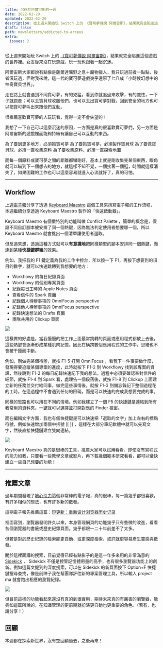 ```yaml
---
title: 沉迷於阿爾宙斯的一週
date: 2022-02-20
updated: 2022-02-20
description: 從上週末開始玩 Switch 上的 《寶可夢傳說 阿爾宙斯》，結果就完全陷進這個遊戲的世界裡。
draft: false
path: newsletters/addicted-to-arceus
extra:
  issues: 2
---
```


從上週末開始玩 Switch 上的 [《寶可夢傳說 阿爾宙斯》](https://www.pokemon.co.jp/ex/legends_arceus/tc/)，結果就完全陷進這個遊戲的世界裡。女友從來沒在玩遊戲，玩一玩也跟著一起沉迷。

阿爾宙斯大家都說有點像是薩爾達曠野之息＋魔物獵人，我只玩過前者一點點，後者沒玩過，但對我來說，這一代的寶可夢遊戲幾乎還原了七八成「小時候幻想中的神奇寶貝世界」。

走在路上就會遇到不同寶可夢，有的兇猛，看到你就追過來攻擊，有的膽怯，一下子就跑走；可以丟寶貝球收服他們，也可以丟出寶可夢對戰，回到安全的地方也可以把寶可夢叫出來跟他們互動。

很推薦喜歡寶可夢的人玩玩看，覺得一定不會失望的！

我想了一下自己可以這麼沉迷的原因，一方面是真的很喜歡寶可夢們，另一方面是阿爾宙斯的遊戲裡面能夠持續有讓自己可以互動的東西。

為了要到更多地方，必須抓寶可夢
為了要抓寶可夢，必須製作寶貝球
為了要做寶貝球，必須一直收集原料
為了要收集原料，必須一直探索地圖

而每一個原料或寶可夢之間的距離都蠻剛好，基本上就是剛收集完某個東西，眼角就可以瞄到下一個想去的地方，就這樣不知不覺，一個接著一個逛，時間就這樣消失了，如果困難的工作也可以這麼容易就進入心流就好了，真的可怕。

<!-- more -->

---

## Workflow

[上週電子報](/newsletters/future-me)分享了透過 [Keyboard Maestro](https://www.keyboardmaestro.com/main/) 這個工具來撰寫電子報的工作流程，本週繼續分享透過 Keyboard Maestro 製作的「快速啟動器」。

Keyboard Maestro 有個蠻特別的功能叫做 Conflict Palette ，簡單的概念是，假設不同自訂腳本被安排了同一個熱鍵，因為無法判定使用者想要哪一個，所以 Keyboard Maestro 就會挑出一個清單讓使用者選取。

但反過來想，透過這種方式就可以**有意識地**把同樣類型的腳本安排同一個熱鍵，而達到某種**快捷鍵群組**的效果。

例如，我把我的 F1 鍵定義為我的工作中控台，所以按一下 F1，再按下想要到的項目的數字，就可以快速跳轉到我想要的地方：

- Workflowy 的每日紀錄頁面
- Workflowy 的個別專案頁面
- 紀錄每日工時的 Apple Notes 頁面
- 查看信件的 Spark 頁面
- 紀錄個人待辦事項的 OmniFocus perspective
- 紀錄他人待辦事項的 OmniFocus perspective
- 紀錄快速想法的 Drafts 頁面
- 團隊共用的 Clickup 頁面

![](https://pinchlime-screenshots.s3.ap-northeast-1.amazonaws.com/keyboard-maestro-f1-dashboard_73ePhc.webp)

這樣做的好處是，當我慢慢的把工作上面最常跳轉的頁面或應用程式都放上去後，這些熱鍵會逐漸形成某種肌肉記憶，因此在橫跨數個應用程式的工作中，思緒也不會被干擾而中斷。

例如，剛做完某個待辦，就按 F1-5 打開 OmniFocus ，看我下一件事要做什麼，發現得要追蹤某個專案的進度，此時就按下 F1-2 到 Workflowy 找到該專案的資訊，然後跳到 F1-2 的每日紀錄快速記下我的想法。過程中必須要確認某封信件的細節，就按 F1-4 到 Spark 看，處理告一個段落後，就按 F1-8 到 Clickup 上面建立新的任務並交付給同事。做完這些事情後，就按 F1-3 到備忘錄記下整個過程花的工時，在這過程中不會遇到任何的阻礙，而是可以快速的完成我想要完成的事。

同樣的思路也可以用在不同的情境，例如我建立了一個 F5 的快捷鍵是連結到所有我常用的資料夾，一鍵就可以選擇並打開對應的 Finder 視窗。

而在編輯文字方面，我也有個快捷鍵是可以快速把「選取的文字」加上左右的標點符號，例如快速增加兩個中括號 [[ ]] ，這樣在大部分筆記軟體中就可以先寫文字，然後直接快捷鍵建立雙向連結。

![](https://pinchlime-screenshots.s3.ap-northeast-1.amazonaws.com/keyboard-maestro-f1-quickadd_2Pynto.webp)

Keyboard Maestro 真的是很棒的工具，推薦大家可以試用看看，即使沒有寫程式的能力如我，只要看一些教學文章或影片，再下載幾個範本研究看看，都可以蠻快建立一些自己想要的功能！

---

## 推薦文章

過年期間發現了[地心引力](https://walnut.hedwig.pub)這個非常棒的電子報，真的很棒，每一篇幾乎都很喜歡，有許多相似的想法，也有許多新的啟發。

這期電子報先推薦這篇：[短更新：重新设计浏览器历史记录](https://walnut.hedwig.pub/i/duan-geng-xin-zhong-xin-she-ji-liu-lan-qi-li-shi-ji-lu)

裡面寫到，瀏覽器發明許久以來，本身管理網頁的功能幾乎只有些微的改進，看看各個瀏覽器的書籤或歷史紀錄頁面，幾乎都跟一二十年前差不了太多。

但若是對於歷史紀錄的檢索能更自動、或更深度檢索，或許就更容易產生靈感與啟發。

關於這裡面講的搜索，目前覺得已經有點影子的是這一年多來用的非常滿意的 [Sidekick](https://www.meetsidekick.com/) ， Sidekick 不僅是控管記憶體用量的高手，也有很多瀏覽器功能上的創新。例如這篇文提到的深度搜索，可以在 Sidekick 的新頁面按下 Option+F 快捷鍵搜尋查找，像是前陣子我在幫團隊評估新的專案管理工具，所以輸入 project ma 就會跑出相應的瀏覽紀錄。

![](https://pinchlime-screenshots.s3.ap-northeast-1.amazonaws.com/sidekick-quick-search_JMn4K9.webp)

但目前這樣的功能看起來還沒有真的到很實用，期待未來真的有厲害的瀏覽器，能夠如這篇所說的，在知識管理的更前期就扮演更自動也更重要的角色。（若有，也請分享！）


## 回顧

本週都在探索新世界，沒有空回顧過去，之後再來！


